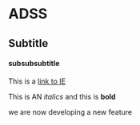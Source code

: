# ADSS

## Subtitle

#### subsubsubtitle

This is a [link to IE](https://ie.edu)

This is AN *italics* and this is **bold**

we are now developing a new feature
